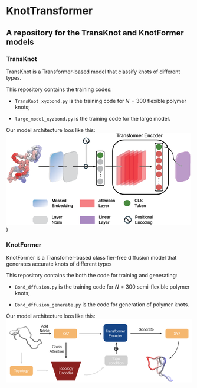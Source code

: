 # KnotTransformer
## A repository for the TransKnot and KnotFormer models

### TransKnot
TransKnot is a Transformer-based model that classify knots of different types. 

This repository contains the training codes: 

- `TransKnot_xyzbond.py` is the training code for $N=300$ flexible polymer knots;

- `large_model_xyzbond.py` is the training code for the large model.

Our model architecture loos like this:
![TransKnot model architecture](https://github.com/kizzhang/KnotTransformer/blob/main/assets/imgs/TransKnot.png))

### KnotFormer
KnotFormer is a Transfomer-based classifier-free diffusion model that generates accurate knots of different types

This repository contains the both the code for training and generating: 

- `Bond_dffusion.py` is the training code for $N=300$ semi-flexible polymer knots;

- `Bond_dffusion_generate.py` is the code for generation of polymer knots.

Our model architecture loos like this:
![TransKnot model architecture](https://github.com/kizzhang/KnotTransformer/blob/main/assets/imgs/KnotFormer.png)
